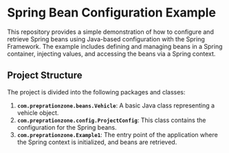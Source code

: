 # Spring Bean Configuration Example

This repository provides a simple demonstration of how to configure and retrieve Spring beans using Java-based configuration with the Spring Framework. The example includes defining and managing beans in a Spring container, injecting values, and accessing the beans via a Spring context.


## Project Structure

The project is divided into the following packages and classes:

1. **`com.preprationzone.beans.Vehicle`**: A basic Java class representing a vehicle object.
2. **`com.preprationzone.config.ProjectConfig`**: This class contains the configuration for the Spring beans.
3. **`com.preprationzone.Example1`**: The entry point of the application where the Spring context is initialized, and beans are retrieved.

